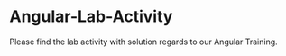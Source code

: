 # Angular-Lab-Activity
 Please find the lab activity with solution regards to our Angular Training.
